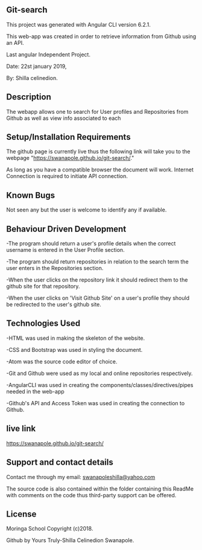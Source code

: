 ## Git-search
This project was generated with Angular CLI version 6.2.1.

This web-app was created in order to retrieve information from Github using an API.

Last angular Independent Project.

Date: 22st january 2019,

By: Shilla celinedion.

## Description

The webapp allows one to search for User profiles and Repositories from Github as well as view info associated to each

## Setup/Installation Requirements

The github page is currently live thus the following link will take you to the webpage "https://swanapole.github.io/git-search/."

As long as you have a compatible browser the document will work. Internet Connection is required to initiate API connection.

## Known Bugs

Not seen any but the user is welcome to identify any if available.

## Behaviour Driven Development

-The program should return a user's profile details when the correct username is entered in the User Profile section.

-The program should return repositories in relation to the search term the user enters in the Repositories section.

-When the user clicks on the repository link it should redirect them to the github site for that repository.

-When the user clicks on 'Visit Github Site' on a user's profile they should be redirected to the user's github site.

## Technologies Used
-HTML was used in making the skeleton of the website.

-CSS and Bootstrap was used in styling the document.

-Atom was the source code editor of choice.

-Git and Github were used as my local and online repositories respectively.

-AngularCLI was used in creating the components/classes/directives/pipes needed in the web-app

-Github's API and Access Token was used in creating the connection to Github.

## live link
https://swanapole.github.io/git-search/

## Support and contact details
Contact me through my email: swanapoleshilla@yahoo.com

The source code is also contained within the folder containing this ReadMe with comments on the code thus third-party support can be offered.

## License
Moringa School Copyright (c)2018.

Github by Yours Truly-Shilla Celinedion Swanapole.
